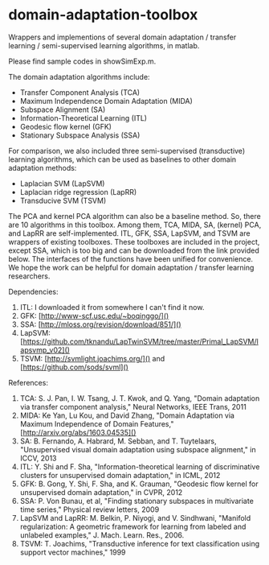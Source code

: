 # domain-adaptation-toolbox

Wrappers and implementions of several domain adaptation / transfer learning / semi-supervised learning algorithms, in matlab.

Please find sample codes in showSimExp.m.

The domain adaptation algorithms include:

* Transfer Component Analysis (TCA)
* Maximum Independence Domain Adaptation (MIDA)
* Subspace Alignment (SA)
* Information-Theoretical Learning (ITL)
* Geodesic flow kernel (GFK)
* Stationary Subspace Analysis (SSA)

For comparison, we also included three semi-supervised (transductive) learning algorithms, which can be used as baselines to other domain adaptation methods:

* Laplacian SVM (LapSVM)
* Laplacian ridge regression (LapRR)
* Transducive SVM (TSVM)

The PCA and kernel PCA algorithm can also be a baseline method. So, there are 10 algorithms in this toolbox. Among them, TCA, MIDA, SA, (kernel) PCA, and LapRR are self-implemented. ITL, GFK, SSA, LapSVM, and TSVM are wrappers of existing toolboxes. These toolboxes are included in the project, except SSA, which is too big and can be downloaded from the link provided below. The interfaces of the functions have been unified for convenience. We hope the work can be helpful for domain adaptation / transfer learning researchers.

Dependencies:

1. ITL: I downloaded it from somewhere I can't find it now.
1. GFK: [http://www-scf.usc.edu/~boqinggo/]()
1. SSA: [http://mloss.org/revision/download/851/]()
1. LapSVM: [https://github.com/tknandu/LapTwinSVM/tree/master/Primal_LapSVM/lapsvmp_v02]()
1. TSVM: [http://svmlight.joachims.org/]() and [https://github.com/sods/svml]()

References:

1. TCA: S. J. Pan, I. W. Tsang, J. T. Kwok, and Q. Yang, "Domain adaptation	via transfer component analysis," Neural Networks, IEEE Trans, 2011
1. MIDA:  Ke Yan, Lu Kou, and David Zhang, "Domain Adaptation via Maximum Independence of Domain Features," [http://arxiv.org/abs/1603.04535]()
1. SA: B. Fernando, A. Habrard, M. Sebban, and T. Tuytelaars, "Unsupervised visual domain adaptation using subspace alignment," in ICCV, 2013
1. ITL: Y. Shi and F. Sha, "Information-theoretical learning of discriminative clusters for unsupervised domain adaptation," in ICML, 2012
1. GFK: B. Gong, Y. Shi, F. Sha, and K. Grauman, "Geodesic flow kernel for unsupervised domain adaptation," in CVPR, 2012
1. SSA: P. Von Bunau, et al, "Finding stationary subspaces in multivariate time series," Physical review letters, 2009
1. LapSVM and LapRR: M. Belkin, P. Niyogi, and V. Sindhwani, "Manifold regularization: A geometric framework for learning from labeled and unlabeled examples," J. Mach. Learn. Res., 2006.
1. TSVM: T. Joachims, "Transductive inference for text classification using support vector machines," 1999